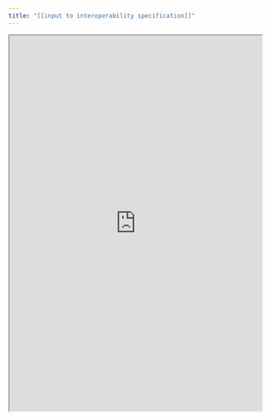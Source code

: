```yaml
---
title: "[[input to interoperability specification]]"
---
```



<iframe height="750" width="100%" src="https://ewelton.github.io/ktest/wiki.html#%5B%5Binput%20to%20interoperability%20specification%5D%5D"></iframe>

